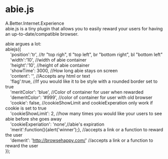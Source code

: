 abie.js
=======
A.Better.Internet.Experience<br />
abie.js is a tiny plugin that allows you to easily reward your users for having an up-to-date/compatible browser.


abie argues a lot:<br />
abiejs({<br />
&nbsp;&nbsp;&nbsp;&nbsp;'position':'tr', //tr "top righ", tl "top left", br "bottom right", bl "bottom left"<br />
&nbsp;&nbsp;&nbsp;&nbsp;'width':'10', //width of abie container<br />
&nbsp;&nbsp;&nbsp;&nbsp;'height':'10', //height of abie container<br />
&nbsp;&nbsp;&nbsp;&nbsp;'showTime': 3000, //How long abie stays on screen<br />
&nbsp;&nbsp;&nbsp;&nbsp;'content': '', //Accepts any html or text<br />
&nbsp;&nbsp;&nbsp;&nbsp;'flag':true, //If you would like it to be style with a rounded border set to true<br />
&nbsp;&nbsp;&nbsp;&nbsp;'meritColor': 'blue', //Color of container for user when rewarded<br />
&nbsp;&nbsp;&nbsp;&nbsp;'demeritColor': '#999', //color of container for user with old browser<br />
&nbsp;&nbsp;&nbsp;&nbsp;'cookie': false, //cookieShowLimit and cookieExperation only work if cookie is set to true<br />
&nbsp;&nbsp;&nbsp;&nbsp;'cookieShowLimit': 2, //how many times you would like your users to see abie before she goes away<br />
&nbsp;&nbsp;&nbsp;&nbsp;'cookieExperiation': 'none',//abie's expiration<br />
&nbsp;&nbsp;&nbsp;&nbsp;'merit':function(){alert('winner');}, //accepts a link or a function to reward the user<br />
&nbsp;&nbsp;&nbsp;&nbsp;'demerit': 'http://browsehappy.com/' //accepts a link or a function to reward the user<br />
});
